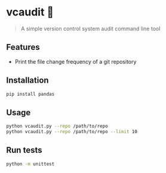 # vcaudit 👋

> A simple version control system audit command line tool

## Features
* Print the file change frequency of a git repository

## Installation
```sh
pip install pandas
```

## Usage

```sh
python vcaudit.py --repo /path/to/repo
python vcaudit.py --repo /path/to/repo --limit 10

```



## Run tests

```sh
python -m unittest
```
